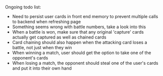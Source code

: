 Ongoing todo list:
- Need to persist user cards in front end memory to prevent multiple calls to backend when refreshing page
- Something seems wrong with battle numbers, take a look into this
- When a battle is won, make sure that any original 'capture' cards actually get captured as well as chained cards
- Card chaining should also happen when the attacking card loses a battle, not just when they win
- When winning a match, user should get the option to take one of the opponent's cards
- When losing a match, the opponent should steal one of the user's cards and put it into their own hand